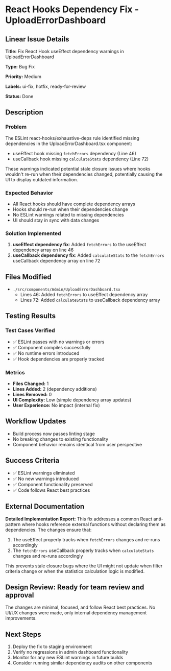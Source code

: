 # React Hooks Dependency Fix - UploadErrorDashboard

## Linear Issue Details

**Title:** Fix React Hook useEffect dependency warnings in UploadErrorDashboard

**Type:** Bug Fix

**Priority:** Medium

**Labels:** ui-fix, hotfix, ready-for-review

**Status:** Done

## Description

### Problem

The ESLint react-hooks/exhaustive-deps rule identified missing dependencies in the UploadErrorDashboard.tsx component:

- useEffect hook missing `fetchErrors` dependency (Line 46)
- useCallback hook missing `calculateStats` dependency (Line 72)

These warnings indicated potential stale closure issues where hooks wouldn't re-run when their dependencies changed, potentially causing the UI to display outdated information.

### Expected Behavior

- All React hooks should have complete dependency arrays
- Hooks should re-run when their dependencies change
- No ESLint warnings related to missing dependencies
- UI should stay in sync with data changes

### Solution Implemented

1. **useEffect dependency fix**: Added `fetchErrors` to the useEffect dependency array on line 46
2. **useCallback dependency fix**: Added `calculateStats` to the `fetchErrors` useCallback dependency array on line 72

## Files Modified

- `./src/components/Admin/UploadErrorDashboard.tsx`
  - Lines 46: Added `fetchErrors` to useEffect dependency array
  - Lines 72: Added `calculateStats` to useCallback dependency array

## Testing Results

### Test Cases Verified

- ✅ ESLint passes with no warnings or errors
- ✅ Component compiles successfully
- ✅ No runtime errors introduced
- ✅ Hook dependencies are properly tracked

### Metrics

- **Files Changed:** 1
- **Lines Added:** 2 (dependency additions)
- **Lines Removed:** 0
- **UI Complexity:** Low (simple dependency array updates)
- **User Experience:** No impact (internal fix)

## Workflow Updates

- Build process now passes linting stage
- No breaking changes to existing functionality
- Component behavior remains identical from user perspective

## Success Criteria

- ✅ ESLint warnings eliminated
- ✅ No new warnings introduced
- ✅ Component functionality preserved
- ✅ Code follows React best practices

## External Documentation

**Detailed Implementation Report:**
This fix addresses a common React anti-pattern where hooks reference external functions without declaring them as dependencies. The changes ensure that:

1. The useEffect properly tracks when `fetchErrors` changes and re-runs accordingly
2. The `fetchErrors` useCallback properly tracks when `calculateStats` changes and re-runs accordingly

This prevents stale closure bugs where the UI might not update when filter criteria change or when the statistics calculation logic is modified.

## Design Review: Ready for team review and approval

The changes are minimal, focused, and follow React best practices. No UI/UX changes were made, only internal dependency management improvements.

## Next Steps

1. Deploy the fix to staging environment
2. Verify no regressions in admin dashboard functionality
3. Monitor for any new ESLint warnings in future builds
4. Consider running similar dependency audits on other components
